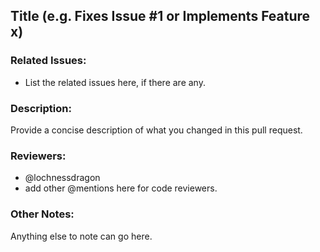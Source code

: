 ## Title (e.g. Fixes Issue #1 or Implements Feature x)

### Related Issues:

 - List the related issues here, if there are any.

### Description:

Provide a concise description of what you changed in this pull request.

### Reviewers:

- @lochnessdragon
- add other @mentions here for code reviewers.

### Other Notes:

Anything else to note can go here.
